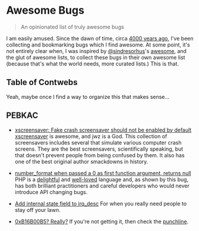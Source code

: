 # Awesome Bugs

> An opinionated list of truly awesome bugs

I am easily amused. Since the dawn of time, circa
[4000 years ago](http://flyingspaghettimonster.wikia.com/wiki/Pastafarianism),
I've been collecting and bookmarking bugs which I find awesome. At some point,
it's not entirely clear when, I was inspired by
[@sindresorhus](https://github.com/sindresorhus)'s 
[awesome](https://github.com/sindresorhus/awesome), and the glut of awesome
lists, to collect these bugs in their own awesome list (because that's what
the world needs, more curated lists.) This is that.

## Table of Contwebs

Yeah, maybe once I find a way to organize this that makes sense...

## PEBKAC

* [xscreensaver: Fake crash screensaver should not be enabled by default](https://bugs.debian.org/cgi-bin/bugreport.cgi?bug=553529)
   [xscreensaver](https://www.jwz.org/xscreensaver/) is awesome, and jwz is a God.
   This collection of screensavers includes several that simulate various
   computer crash screens. They are the best screensavers, scientifically
   speaking, but that doesn't prevent people from being confused by them. It
   also has one of the best original author smackdowns in history.

* [number_format when passed a 0 as first function argument, returns null](https://bugs.php.net/bug.php?id=50696)
   PHP is a [delightful](http://phpsadness.com/sad/52) and [well-loved](https://www.google.com/search?q=php+sucks)
   language and, as shown by this bug, has both brilliant practitioners and careful
   developers who would never introduce API changing bugs.

* [Add internal state field to irq_desc](http://www.spinics.net/lists/linux-tip-commits/msg11099.html)
   For when you really need people to stay off your lawn.

* [0xB16B00B5? Really?](https://lkml.org/lkml/2012/7/13/154)
   If you're not getting it, then check the [punchline](https://lkml.org/lkml/2012/7/13/209).
